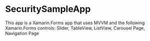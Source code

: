 # SecuritySampleApp
This app is a Xamarin.Forms app that uses MVVM and the following Xamarin.Forms controls: Slider, TableView, ListView, Carousel Page, Navigation Page
